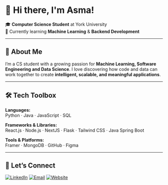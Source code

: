 # 👋 Hi there, I'm Asma!

🎓 **Computer Science Student** at York University  
🌱 Currently learning **Machine Learning** & **Backend Development**  

---

## 🌟 About Me

I’m a CS student with a growing passion for **Machine Learning, Software Engineering and Data Science**. I love discovering how code and data can work together to create **intelligent, scalable, and meaningful applications**.

---

## 🛠️ Tech Toolbox

**Languages:**  
Python · Java · JavaScript ·  SQL  

**Frameworks & Libraries:**  
React.js · Node.js · NextJS · Flask · Tailwind CSS · Java Spring Boot

**Tools & Platforms:**  
Framer · MongoDB · GitHub · Figma  

---

## 🤝 Let’s Connect

[![LinkedIn](https://img.shields.io/badge/LinkedIn-0A66C2?style=for-the-badge&logo=linkedin&logoColor=white)](https://www.linkedin.com/in/asma-hashar)
[![Email](https://img.shields.io/badge/Email-D14836?style=for-the-badge&logo=gmail&logoColor=white)](https://mail.google.com/mail/?view=cm&fs=1&to=asma001@my.yorku.ca)
[![Website](https://img.shields.io/badge/Website-4285F4?style=for-the-badge&logo=google-chrome&logoColor=white)](https://personal-website-cyan-rho.vercel.app)
